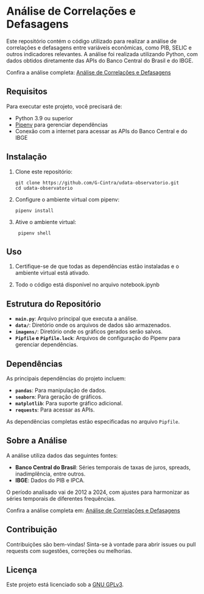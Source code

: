 # Análise de Correlações e Defasagens

Este repositório contém o código utilizado para realizar a análise de correlações e defasagens entre variáveis econômicas, como PIB, SELIC e outros indicadores relevantes. A análise foi realizada utilizando Python, com dados obtidos diretamente das APIs do Banco Central do Brasil e do IBGE.

Confira a análise completa: [Análise de Correlações e Defasagens](https://udata.dev/analise-de-correlacoes-e-defasagens/)

## Requisitos

Para executar este projeto, você precisará de:

- Python 3.9 ou superior
- [Pipenv](https://pipenv.pypa.io/en/latest/) para gerenciar dependências
- Conexão com a internet para acessar as APIs do Banco Central e do IBGE

## Instalação

1. Clone este repositório:
   ```
   git clone https://github.com/G-Cintra/udata-observatorio.git
   cd udata-observatorio
   ```
2. Configure o ambiente virtual com pipenv:
   
   ```
   pipenv install
   ```

3. Ative o ambiente virtual:
   ```
    pipenv shell
   ```

## Uso

1. Certifique-se de que todas as dependências estão instaladas e o ambiente virtual está ativado.

2. Todo o código está disponível no arquivo notebook.ipynb

## Estrutura do Repositório

- **`main.py`**: Arquivo principal que executa a análise.
- **`data/`**: Diretório onde os arquivos de dados são armazenados.
- **`imagens/`**: Diretório onde os gráficos gerados serão salvos.
- **`Pipfile` e `Pipfile.lock`**: Arquivos de configuração do Pipenv para gerenciar dependências.

## Dependências

As principais dependências do projeto incluem:

- **`pandas`**: Para manipulação de dados.
- **`seaborn`**: Para geração de gráficos.
- **`matplotlib`**: Para suporte gráfico adicional.
- **`requests`**: Para acessar as APIs.

As dependências completas estão especificadas no arquivo `Pipfile`.

## Sobre a Análise

A análise utiliza dados das seguintes fontes:

- **Banco Central do Brasil**: Séries temporais de taxas de juros, spreads, inadimplência, entre outros.
- **IBGE**: Dados do PIB e IPCA.

O período analisado vai de 2012 a 2024, com ajustes para harmonizar as séries temporais de diferentes frequências.

Confira a análise completa em: [Análise de Correlações e Defasagens](https://udata.dev/analise-de-correlacoes-e-defasagens/)

## Contribuição

Contribuições são bem-vindas! Sinta-se à vontade para abrir issues ou pull requests com sugestões, correções ou melhorias.

## Licença

Este projeto está licenciado sob a [GNU GPLv3](LICENSE).